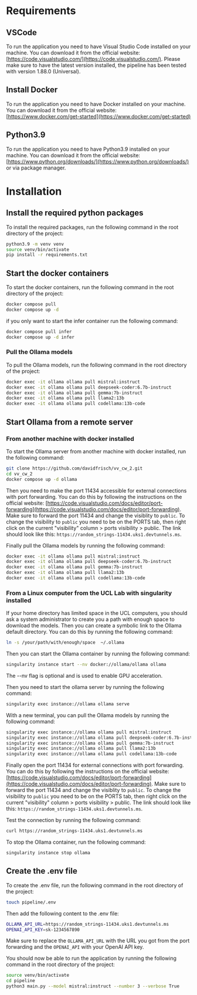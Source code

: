 # Requirements

## VSCode 
To run the application you need to have Visual Studio Code installed on your machine. You can download it from the official website: [https://code.visualstudio.com/](https://code.visualstudio.com/). Please make sure to have the latest version installed, the pipeline has been tested with version 1.88.0 (Universal).

## Install Docker
To run the application you need to have Docker installed on your machine. You can download it from the official website: [https://www.docker.com/get-started](https://www.docker.com/get-started)

## Python3.9
To run the application you need to have Python3.9 installed on your machine. You can download it from the official website: [https://www.python.org/downloads/](https://www.python.org/downloads/) or via package manager.

# Installation

## Install the required python packages
To install the required packages, run the following command in the root directory of the project:

```bash
python3.9 -m venv venv
source venv/bin/activate
pip install -r requirements.txt
```

## Start the docker containers
To start the docker containers, run the following command in the root directory of the project:

```bash
docker compose pull
docker compose up -d
```

if you only want to start the infer container run the following command:

```bash
docker compose pull infer
docker compose up -d infer
```

### Pull the Ollama models
To pull the Ollama models, run the following command in the root directory of the project:

```bash
docker exec -it ollama ollama pull mistral:instruct
docker exec -it ollama ollama pull deepseek-coder:6.7b-instruct
docker exec -it ollama ollama pull gemma:7b-instruct
docker exec -it ollama ollama pull llama2:13b
docker exec -it ollama ollama pull codellama:13b-code
```

## Start Ollama from a remote server

### From another machine with docker installed
To start the Ollama server from another machine with docker installed, run the following command:

```bash
git clone https://github.com/davidfrisch/vv_cw_2.git
cd vv_cw_2
docker compose up -d ollama
```

Then you need to make the port 11434 accessible for external connections with port forwarding. You can do this by following the instructions on the official website: [https://code.visualstudio.com/docs/editor/port-forwarding](https://code.visualstudio.com/docs/editor/port-forwarding). 
Make sure to forward the port 11434 and change the visiblity to `public`. To change the visibility to `public` you need to be on the PORTS tab, then right click on the current "visibility" column > ports visibility > public. The link should look like this: `https://random_strings-11434.uks1.devtunnels.ms`.

Finally pull the Ollama models by running the following command:

```bash
docker exec -it ollama ollama pull mistral:instruct
docker exec -it ollama ollama pull deepseek-coder:6.7b-instruct
docker exec -it ollama ollama pull gemma:7b-instruct
docker exec -it ollama ollama pull llama2:13b
docker exec -it ollama ollama pull codellama:13b-code
```

### From a Linux computer from the UCL Lab with singularity installed
If your home directory has limited space in the UCL computers, you should ask a system administrator to create you a path with enough space to download the models. Then you can create a symbolic link to the Ollama default directory. You can do this by running the following command:

```bash
ln -s /your/path/with/enough/space  ~/.ollama
````

Then you can start the Ollama container by running the following command:

```bash
singularity instance start --nv docker://ollama/ollama ollama
```
The --nv flag is optional and is used to enable GPU acceleration. 

Then you need to start the ollama server by running the following command:

```bash
singularity exec instance://ollama ollama serve
```

With a new terminal, you can pull the Ollama models by running the following command:
```bash
singularity exec instance://ollama ollama pull mistral:instruct
singularity exec instance://ollama ollama pull deepseek-coder:6.7b-instruct
singularity exec instance://ollama ollama pull gemma:7b-instruct
singularity exec instance://ollama ollama pull llama2:13b
singularity exec instance://ollama ollama pull codellama:13b-code
```

Finally open the port 11434 for external connections with port forwarding. You can do this by following the instructions on the official website: [https://code.visualstudio.com/docs/editor/port-forwarding](https://code.visualstudio.com/docs/editor/port-forwarding). 
Make sure to forward the port 11434 and change the visiblity to `public`. To change the visibility to `public` you need to be on the PORTS tab, then right click on the current "visibility" column > ports visibility > public. The link should look like this: `https://random_strings-11434.uks1.devtunnels.ms`.

Test the connection by running the following command:

```bash
curl https://random_strings-11434.uks1.devtunnels.ms
```

To stop the Ollama container, run the following command:

```bash
singularity instance stop ollama
```


## Create the .env file
To create the .env file, run the following command in the root directory of the project:

```bash
touch pipeline/.env
```
Then add the following content to the .env file:

```bash
OLLAMA_API_URL=https://random_strings-11434.uks1.devtunnels.ms
OPENAI_API_KEY=sk-1234567890
```

Make sure to replace the `OLLAMA_API_URL` with the URL you got from the port forwarding and the `OPENAI_API` with your OpenAI API key.

You should now be able to run the application by running the following command in the root directory of the project:

```bash
source venv/bin/activate
cd pipeline
python3 main.py --model mistral:instruct --number 3 --verbose True
```